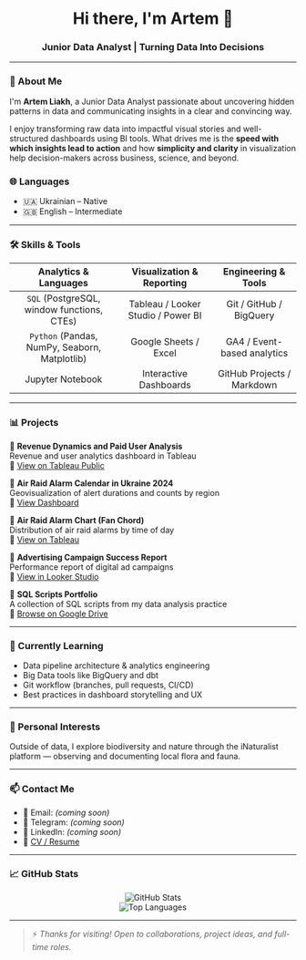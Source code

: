 
<h1 align="center">Hi there, I'm Artem 👋</h1>
<h3 align="center">Junior Data Analyst | Turning Data Into Decisions</h3>

---

### 🚀 About Me

I'm **Artem Liakh**, a Junior Data Analyst passionate about uncovering hidden patterns in data and communicating insights in a clear and convincing way.

I enjoy transforming raw data into impactful visual stories and well-structured dashboards using BI tools. What drives me is the **speed with which insights lead to action** and how **simplicity and clarity** in visualization help decision-makers across business, science, and beyond.

### 🌐 Languages

- 🇺🇦 Ukrainian – Native  
- 🇬🇧 English – Intermediate
---

### 🛠️ Skills & Tools

| Analytics & Languages | Visualization & Reporting | Engineering & Tools |
|:---------------------:|:--------------------------:|:--------------------:|
| `SQL` (PostgreSQL, window functions, CTEs) | Tableau / Looker Studio / Power BI | Git / GitHub / BigQuery |
| `Python` (Pandas, NumPy, Seaborn, Matplotlib) | Google Sheets / Excel | GA4 / Event-based analytics |
| Jupyter Notebook | Interactive Dashboards | GitHub Projects / Markdown |

---

### 📊 Projects

🔹 **Revenue Dynamics and Paid User Analysis**  
Revenue and user analytics dashboard in Tableau  
🔗 [View on Tableau Public](https://public.tableau.com/views/FinalProjectDashboard_17370680516190/RevenueDynamicsandPaidUserAnalysis)

🔹 **Air Raid Alarm Calendar in Ukraine 2024**  
Geovisualization of alert durations and counts by region  
🔗 [View Dashboard](https://public.tableau.com/views/AirRaidAlarmsCalendarinUkraine2024/Airraidalarmcount)

🔹 **Air Raid Alarm Chart (Fan Chord)**  
Distribution of air raid alarms by time of day  
🔗 [View on Tableau](https://public.tableau.com/views/FanChordAirRaidAlarm/Dashboard1)

🔹 **Advertising Campaign Success Report**  
Performance report of digital ad campaigns  
🔗 [View in Looker Studio](https://lookerstudio.google.com/s/oDo1cRO2fX0)

🔹 **SQL Scripts Portfolio**  
A collection of SQL scripts from my data analysis practice  
🔗 [Browse on Google Drive](https://drive.google.com/drive/folders/1aHy5JnODi2yypeFGN_db8TznGjH0GFIs?usp=drive_link)

---

### 🎯 Currently Learning

- Data pipeline architecture & analytics engineering
- Big Data tools like BigQuery and dbt
- Git workflow (branches, pull requests, CI/CD)
- Best practices in dashboard storytelling and UX

---

### 🌿 Personal Interests

Outside of data, I explore biodiversity and nature through the iNaturalist platform — observing and documenting local flora and fauna.

---

### 📫 Contact Me

- 📧 Email: *(coming soon)*
- 💬 Telegram: *(coming soon)*
- 🔗 LinkedIn: *(coming soon)*
- 📄 [CV / Resume](#)

---

### 📈 GitHub Stats

<p align="center">
  <img src="https://github-readme-stats.vercel.app/api?username=Artem-Liakh&show_icons=true&theme=tokyonight" alt="GitHub Stats" />
  <br>
  <img src="https://github-readme-stats.vercel.app/api/top-langs/?username=Artem-Liakh&layout=compact&theme=transparent" alt="Top Languages" />
</p>

---

> ⚡ *Thanks for visiting! Open to collaborations, project ideas, and full-time roles.*

